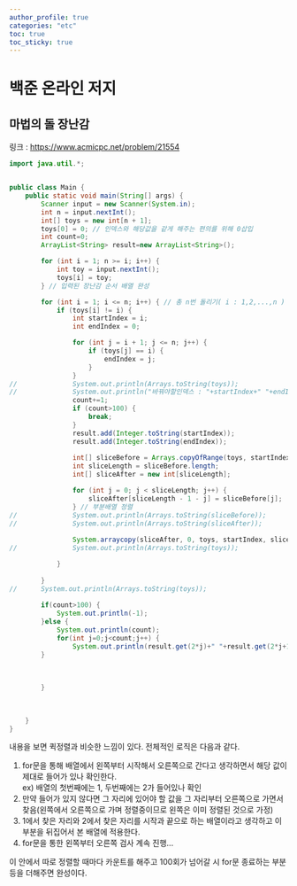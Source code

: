 ```yaml
---
author_profile: true
categories: "etc"
toc: true
toc_sticky: true
---
```

# 백준 온라인 저지
## 마법의 돌 장난감
링크 : https://www.acmicpc.net/problem/21554
```java
import java.util.*;


public class Main {
	public static void main(String[] args) {
		Scanner input = new Scanner(System.in);
		int n = input.nextInt();
		int[] toys = new int[n + 1];
		toys[0] = 0; // 인덱스와 해당값을 같게 해주는 편의를 위해 0삽입
		int count=0;
		ArrayList<String> result=new ArrayList<String>();

		for (int i = 1; n >= i; i++) {
			int toy = input.nextInt();
			toys[i] = toy;
		} // 입력된 장난감 순서 배열 완성

		for (int i = 1; i <= n; i++) { // 총 n번 돌리기( i : 1,2,...,n )
			if (toys[i] != i) {
				int startIndex = i;
				int endIndex = 0;

				for (int j = i + 1; j <= n; j++) {
					if (toys[j] == i) {
						endIndex = j;
					}
				}
//				System.out.println(Arrays.toString(toys));
//				System.out.println("바꿔야할인덱스 : "+startIndex+" "+endIndex);
				count+=1;
				if (count>100) {
					break;
				}
				result.add(Integer.toString(startIndex));
				result.add(Integer.toString(endIndex));
				
				int[] sliceBefore = Arrays.copyOfRange(toys, startIndex, endIndex + 1); // 정렬해야할 부분배열 설정
				int sliceLength = sliceBefore.length;
				int[] sliceAfter = new int[sliceLength];

				for (int j = 0; j < sliceLength; j++) {
					sliceAfter[sliceLength - 1 - j] = sliceBefore[j];
				} // 부분배열 정렬
//				System.out.println(Arrays.toString(sliceBefore));
//				System.out.println(Arrays.toString(sliceAfter));
				
				System.arraycopy(sliceAfter, 0, toys, startIndex, sliceLength);
//				System.out.println(Arrays.toString(toys));

			}
			
		}
//		System.out.println(Arrays.toString(toys));
		
		if(count>100) {
			System.out.println(-1);
		}else {
			System.out.println(count);
			for(int j=0;j<count;j++) {
				System.out.println(result.get(2*j)+" "+result.get(2*j+1));
		}
		
		
			
		}
		
		
		
	}
}

```
내용을 보면 퀵정렬과 비슷한 느낌이 있다. 전체적인 로직은 다음과 같다.     
1. for문을 통해 배열에서 왼쪽부터 시작해서 오른쪽으로 간다고 생각하면서 해당 값이 제대로 들어가 있나 확인한다.     
ex) 배열의 첫번째에는 1, 두번째에는 2가 들어있나 확인
2. 만약 들어가 있지 않다면 그 자리에 있어야 할 값을 그 자리부터 오른쪽으로 가면서 찾음(왼쪽에서 오른쪽으로 가며 정렬중이므로 왼쪽은 이미 정렬된 것으로 가정)
3. 1에서 찾은 자리와 2에서 찾은 자리를 시작과 끝으로 하는 배열이라고 생각하고 이 부분을 뒤집어서 본 배열에 적용한다.
4. for문을 통한 왼쪽부터 오른쪽 검사 계속 진행...

이 안에서 따로 정렬할 때마다 카운트를 해주고 100회가 넘어갈 시 for문 종료하는 부분 등을 더해주면 완성이다.